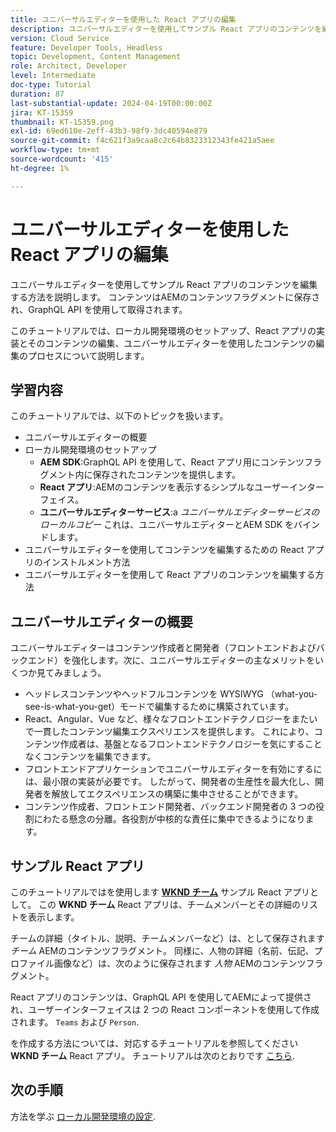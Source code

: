 ```yaml
---
title: ユニバーサルエディターを使用した React アプリの編集
description: ユニバーサルエディターを使用してサンプル React アプリのコンテンツを編集する方法を説明します。
version: Cloud Service
feature: Developer Tools, Headless
topic: Development, Content Management
role: Architect, Developer
level: Intermediate
doc-type: Tutorial
duration: 87
last-substantial-update: 2024-04-19T00:00:00Z
jira: KT-15359
thumbnail: KT-15359.png
exl-id: 69ed610e-2eff-43b3-98f9-3dc40594e879
source-git-commit: f4c621f3a9caa8c2c64b8323312343fe421a5aee
workflow-type: tm+mt
source-wordcount: '415'
ht-degree: 1%

---
```


# ユニバーサルエディターを使用した React アプリの編集

ユニバーサルエディターを使用してサンプル React アプリのコンテンツを編集する方法を説明します。 コンテンツはAEMのコンテンツフラグメントに保存され、GraphQL API を使用して取得されます。

このチュートリアルでは、ローカル開発環境のセットアップ、React アプリの実装とそのコンテンツの編集、ユニバーサルエディターを使用したコンテンツの編集のプロセスについて説明します。

## 学習内容

このチュートリアルでは、以下のトピックを扱います。

- ユニバーサルエディターの概要
- ローカル開発環境のセットアップ
   - **AEM SDK**:GraphQL API を使用して、React アプリ用にコンテンツフラグメント内に保存されたコンテンツを提供します。
   - **React アプリ**:AEMのコンテンツを表示するシンプルなユーザーインターフェイス。
   - **ユニバーサルエディターサービス**:a _ユニバーサルエディターサービスのローカルコピー_ これは、ユニバーサルエディターとAEM SDK をバインドします。
- ユニバーサルエディターを使用してコンテンツを編集するための React アプリのインストルメント方法
- ユニバーサルエディターを使用して React アプリのコンテンツを編集する方法


## ユニバーサルエディターの概要

ユニバーサルエディターはコンテンツ作成者と開発者（フロントエンドおよびバックエンド）を強化します。次に、ユニバーサルエディターの主なメリットをいくつか見てみましょう。

- ヘッドレスコンテンツやヘッドフルコンテンツを WYSIWYG （what-you-see-is-what-you-get）モードで編集するために構築されています。
- React、Angular、Vue など、様々なフロントエンドテクノロジーをまたいで一貫したコンテンツ編集エクスペリエンスを提供します。 これにより、コンテンツ作成者は、基盤となるフロントエンドテクノロジーを気にすることなくコンテンツを編集できます。
- フロントエンドアプリケーションでユニバーサルエディターを有効にするには、最小限の実装が必要です。 したがって、開発者の生産性を最大化し、開発者を解放してエクスペリエンスの構築に集中させることができます。
- コンテンツ作成者、フロントエンド開発者、バックエンド開発者の 3 つの役割にわたる懸念の分離。各役割が中核的な責任に集中できるようになります。


## サンプル React アプリ

このチュートリアルではを使用します [**WKND チーム**](https://github.com/adobe/aem-guides-wknd-graphql/tree/main/basic-tutorial#react-app---basic-tutorial---teampersons) サンプル React アプリとして。 この **WKND チーム** React アプリは、チームメンバーとその詳細のリストを表示します。

チームの詳細（タイトル、説明、チームメンバーなど）は、として保存されます _チーム_ AEMのコンテンツフラグメント。 同様に、人物の詳細（名前、伝記、プロファイル画像など）は、次のように保存されます _人物_ AEMのコンテンツフラグメント。

React アプリのコンテンツは、GraphQL API を使用してAEMによって提供され、ユーザーインターフェイスは 2 つの React コンポーネントを使用して作成されます。 `Teams` および `Person`.

を作成する方法については、対応するチュートリアルを参照してください **WKND チーム** React アプリ。 チュートリアルは次のとおりです [こちら](https://experienceleague.adobe.com/en/docs/experience-manager-learn/getting-started-with-aem-headless/graphql/multi-step/overview).

## 次の手順

方法を学ぶ [ローカル開発環境の設定](./local-development-setup.md).
